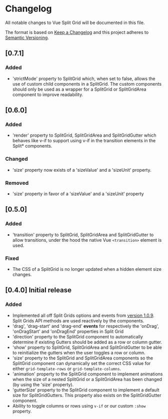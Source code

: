 # Changelog

All notable changes to Vue Split Grid will be documented in this file.

The format is based on [Keep a Changelog](http://keepachangelog.com/en/1.0.0/)
and this project adheres to [Semantic Versioning](http://semver.org/spec/v2.0.0.html).

## [0.7.1]

### Added

- 'strictMode' property to SplitGrid which, when set to false, allows the use of custom child components in a SplitGrid. The custom components should only be used as a wrapper for a SplitGrid or SplitGridArea component to improve readability.

## [0.6.0]

### Added

- 'render' property to SplitGrid, SplitGridArea and SplitGridGutter which behaves like v-if to support using v-if in the transition elements in the Split* components.

### Changed

- 'size' property now exists of a 'sizeValue' and a 'sizeUnit' property.

### Removed

- 'size' property in favor of a 'sizeValue' and a 'sizeUnit' property

## [0.5.0]

### Added

- 'transition' property to SplitGrid, SplitGridArea and SplitGridGutter to allow transitions, under the hood the native Vue `<transition>` element is used.

### Fixed

- The CSS of a SplitGrid is no longer updated when a hidden element size changes.

## [0.4.0] Initial release

### Added

- Implemented all off Split Grids options and events from [version 1.0.9](https://github.com/nathancahill/split/tree/52d003dcd49f4d4e0f77ba851f8a03a942c6860f/packages/split-grid). Split Grids API methods are used reactively by the components.
- 'drag', 'drag-start' and 'drag-end' **events** for respectively the 'onDrag', 'onDragStart' and 'onDragEnd' properties in Split Grid
- 'direction' property to the SplitGrid component to automatically determine if existing Gutters should be added as a row or column gutter.
- 'show' property to SplitGrid, SplitGridArea and SplitGridGutter to be able to reinitialize the gutters when the user toggles a row or column.
- 'size' property to the SplitGrid and SplitGridArea components so the SplitGrid component can dynamically set the correct CSS value for either `grid-template-rows` or `grid-template-columns`.
- 'animation' property to the SplitGrid component to implement animations when the size of a nested SplitGrid or a SplitGridArea has been changed (by using the 'size' property).
- 'gutterSize' property to the SplitGrid component to implement a default size for SplitGridGutters. This property also exists on the SplitGridGutter component.
- Ability to toggle columns or rows using `v-if` or our custom `:show` property.
